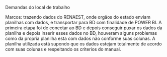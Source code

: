 Demandas do local de trabalho

Marcos: trazendo dados do RENAEST, onde orgãos do estado enviam planilhas com dados, e transportar para BD com finalidade de POWER BI. A primeira etapa foi de conectar ao BD e depois conseguir puxar os dados da planilha e depois inserir esses dados no BD, houveram alguns problemas como da propria planilha esta com dados não conforme suas colunas. A planilha utilizada está supondo que os dados estejam totalmente de acordo com suas colunas e respeitando os criterios do manual.

